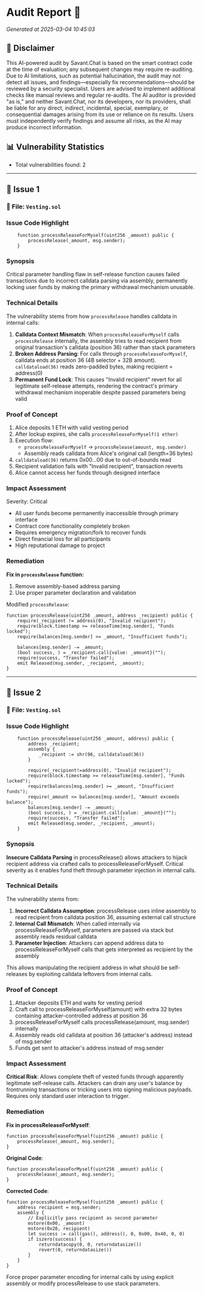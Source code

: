 # Audit Report 🎯

*Generated at 2025-03-04 10:45:03*

## 📝 Disclaimer


This AI-powered audit by Savant.Chat is based on the smart contract code at the time of evaluation; 
any subsequent changes may require re-auditing. Due to AI limitations, such as potential hallucination, 
the audit may not detect all issues, and findings—especially fix recommendations—should be reviewed by 
a security specialist. Users are advised to implement additional checks like manual reviews and regular 
re-audits. The AI auditor is provided "as is," and neither Savant.Chat, nor its developers, nor its 
providers, shall be liable for any direct, indirect, incidental, special, exemplary, or consequential 
damages arising from its use or reliance on its results. Users must independently verify findings and 
assume all risks, as the AI may produce incorrect information.

## 📊 Vulnerability Statistics

- Total vulnerabilities found: 2

---

## 🚨 Issue 1

### 📄 File: `Vesting.sol`

### Issue Code Highlight

```solidity
    function processReleaseForMyself(uint256 _amount) public {
        processRelease(_amount, msg.sender);
    }
```

### Synopsis

Critical parameter handling flaw in self-release function causes failed transactions due to incorrect calldata parsing via assembly, permanently locking user funds by making the primary withdrawal mechanism unusable.

### Technical Details

The vulnerability stems from how `processRelease` handles calldata in internal calls:
1. **Calldata Context Mismatch**: When `processReleaseForMyself` calls `processRelease` internally, the assembly tries to read recipient from original transaction's calldata (position 36) rather than stack parameters
2. **Broken Address Parsing**: For calls through `processReleaseForMyself`, calldata ends at position 36 (4B selector + 32B amount). `calldataload(36)` reads zero-padded bytes, making recipient = address(0)
3. **Permanent Fund Lock**: This causes "Invalid recipient" revert for all legitimate self-release attempts, rendering the contract's primary withdrawal mechanism inoperable despite passed parameters being valid

### Proof of Concept

1. Alice deposits 1 ETH with valid vesting period
2. After lockup expires, she calls `processReleaseForMyself(1 ether)`
3. Execution flow: 
   - `processReleaseForMyself` -> `processRelease(amount, msg.sender)`
   - Assembly reads calldata from Alice's original call (length=36 bytes)
4. `calldataload(36)` returns 0x00...00 due to out-of-bounds read
5. Recipient validation fails with "Invalid recipient", transaction reverts
6. Alice cannot access her funds through designed interface

### Impact Assessment

Severity: Critical
- All user funds become permanently inaccessible through primary interface
- Contract core functionality completely broken
- Requires emergency migration/fork to recover funds
- Direct financial loss for all participants
- High reputational damage to project

### Remediation

**Fix in `processRelease` function:**
1. Remove assembly-based address parsing
2. Use proper parameter declaration and validation

Modified `processRelease`:
```solidity
function processRelease(uint256 _amount, address _recipient) public {
    require(_recipient != address(0), "Invalid recipient");
    require(block.timestamp >= releaseTime[msg.sender], "Funds locked");
    require(balances[msg.sender] >= _amount, "Insufficient funds");
    
    balances[msg.sender] -= _amount;
    (bool success, ) = _recipient.call{value: _amount}("");
    require(success, "Transfer failed");
    emit Released(msg.sender, _recipient, _amount);
}
```

---

## 🚨 Issue 2

### 📄 File: `Vesting.sol`

### Issue Code Highlight

```solidity
    function processRelease(uint256 _amount, address) public {
        address _recipient;
        assembly {
            _recipient := shr(96, calldataload(36))
        }

        require(_recipient!=address(0), "Invalid recipient");
        require(block.timestamp >= releaseTime[msg.sender], "Funds locked");
        require(balances[msg.sender] >= _amount, "Insufficient funds");
        require(_amount <= balances[msg.sender], "Amount exceeds balance");
        balances[msg.sender] -= _amount;
        (bool success, ) = _recipient.call{value: _amount}("");
        require(success, "Transfer failed");
        emit Released(msg.sender, _recipient, _amount);
    }
```

### Synopsis

**Insecure Calldata Parsing** in processRelease() allows attackers to hijack recipient address via crafted calls to processReleaseForMyself. Critical severity as it enables fund theft through parameter injection in internal calls.

### Technical Details

The vulnerability stems from:
1. **Incorrect Calldata Assumption**: processRelease uses inline assembly to read recipient from calldata position 36, assuming external call structure
2. **Internal Call Mismatch**: When called internally via processReleaseForMyself, parameters are passed via stack but assembly reads residual calldata
3. **Parameter Injection**: Attackers can append address data to processReleaseForMyself calls that gets interpreted as recipient by the assembly

This allows manipulating the recipient address in what should be self-releases by exploiting calldata leftovers from internal calls.

### Proof of Concept

1. Attacker deposits ETH and waits for vesting period
2. Craft call to processReleaseForMyself(amount) with extra 32 bytes containing attacker-controlled address at position 36
3. processReleaseForMyself calls processRelease(amount, msg.sender) internally
4. Assembly reads old calldata at position 36 (attacker's address) instead of msg.sender
5. Funds get sent to attacker's address instead of msg.sender

### Impact Assessment

**Critical Risk**: Allows complete theft of vested funds through apparently legitimate self-release calls. Attackers can drain any user's balance by frontrunning transactions or tricking users into signing malicious payloads. Requires only standard user interaction to trigger.

### Remediation

**Fix in processReleaseForMyself**:
```solidity
function processReleaseForMyself(uint256 _amount) public {
    processRelease(_amount, msg.sender);
}
```

**Original Code**:
```solidity
function processReleaseForMyself(uint256 _amount) public {
    processRelease(_amount, msg.sender);
}
```

**Corrected Code**:
```solidity
function processReleaseForMyself(uint256 _amount) public {
    address recipient = msg.sender;
    assembly {
        // Explicitly pass recipient as second parameter
        mstore(0x00, _amount)
        mstore(0x20, recipient)
        let success := call(gas(), address(), 0, 0x00, 0x40, 0, 0)
        if iszero(success) {
            returndatacopy(0, 0, returndatasize())
            revert(0, returndatasize())
        }
    }
}
```

Force proper parameter encoding for internal calls by using explicit assembly or modify processRelease to use stack parameters.

